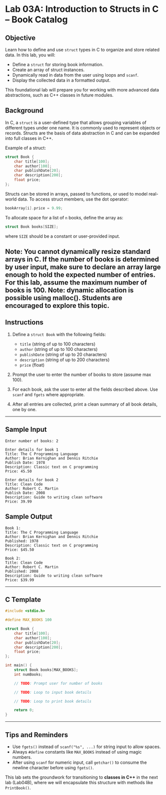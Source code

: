 # Lab 03A: Introduction to Structs in C – Book Catalog

## Objective

Learn how to define and use `struct` types in C to organize and store related data. In this lab, you will:

- Define a `struct` for storing book information.
- Create an array of struct instances.
- Dynamically read in data from the user using loops and `scanf`.
- Display the collected data in a formatted output.

This foundational lab will prepare you for working with more advanced data abstractions, such as C++ classes in future modules.

## Background

In C, a `struct` is a user-defined type that allows grouping variables of different types under one name. It is commonly used to represent objects or records. Structs are the basis of data abstraction in C and can be expanded into full classes in C++.

Example of a struct:
```c
struct Book {
    char title[100];
    char author[100];
    char publishDate[20];
    char description[200];
    float price;
};
```

Structs can be stored in arrays, passed to functions, or used to model real-world data. To access struct members, use the dot operator:
```c
bookArray[i].price = 9.99;
```

To allocate space for a list of `n` books, define the array as:
```c
struct Book books[SIZE];
```
where `SIZE` should be a constant or user-provided input.

Note: You cannot dynamically resize standard arrays in C. If the number of books is determined by user input, make sure to declare an array large enough to hold the expected number of entries. For this lab, assume the maximum number of books is 100.
Note: dynamic allocation is possible using malloc(). Students are encouraged to explore this topic.
---

## Instructions

1. Define a `struct Book` with the following fields:
   - `title` (string of up to 100 characters)
   - `author` (string of up to 100 characters)
   - `publishDate` (string of up to 20 characters)
   - `description` (string of up to 200 characters)
   - `price` (float)

2. Prompt the user to enter the number of books to store (assume max 100).

3. For each book, ask the user to enter all the fields described above. Use `scanf` and `fgets` where appropriate.

4. After all entries are collected, print a clean summary of all book details, one by one.

---

## Sample Input

```
Enter number of books: 2

Enter details for book 1
Title: The C Programming Language
Author: Brian Kernighan and Dennis Ritchie
Publish Date: 1978
Description: Classic text on C programming
Price: 45.50

Enter details for book 2
Title: Clean Code
Author: Robert C. Martin
Publish Date: 2008
Description: Guide to writing clean software
Price: 39.99
```

## Sample Output

```
Book 1:
Title: The C Programming Language
Author: Brian Kernighan and Dennis Ritchie
Published: 1978
Description: Classic text on C programming
Price: $45.50

Book 2:
Title: Clean Code
Author: Robert C. Martin
Published: 2008
Description: Guide to writing clean software
Price: $39.99
```

---

## C Template

```c
#include <stdio.h>

#define MAX_BOOKS 100

struct Book {
    char title[100];
    char author[100];
    char publishDate[20];
    char description[200];
    float price;
};

int main() {
    struct Book books[MAX_BOOKS];
    int numBooks;

    // TODO: Prompt user for number of books

    // TODO: Loop to input book details

    // TODO: Loop to print book details

    return 0;
}
```

---

## Tips and Reminders

- Use `fgets()` instead of `scanf("%s", ...)` for string input to allow spaces.
- Always `#define` constants like `MAX_BOOKS` instead of using magic numbers.
- After using `scanf` for numeric input, call `getchar()` to consume the newline character before using `fgets()`.

This lab sets the groundwork for transitioning to **classes in C++** in the next lab (Lab04B), where we will encapsulate this structure with methods like `PrintBook()`.
